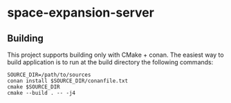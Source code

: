 # space-expansion-server
## Building
This project supports building only with CMake + conan.
The easiest way to build application is to run at the build directory the following commands:
```
SOURCE_DIR=/path/to/sources
conan install $SOURCE_DIR/conanfile.txt
cmake $SOURCE_DIR
cmake --build . -- -j4
```
